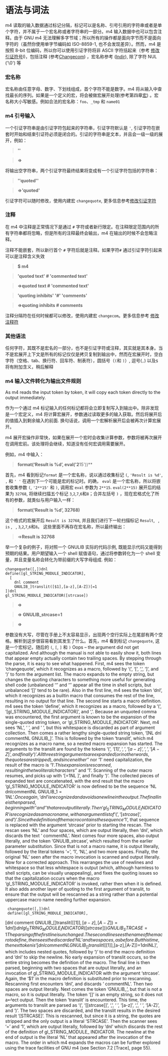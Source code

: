 # 语法与词法

m4 读取的输入数据通过标记分隔，标记可以是名称、引号引用的字符串或者是单个字符，并不属于一个宏名称或者字符串的一部分。m4 输入数据中也可以包含注释。由于 GNU m4 无法理解多字节域；所以所有的操作都是面向字节而不是面向字符的（虽然你使用单字节编码如 ISO-8859-1, 也不会发现差异）。然而，m4 是按照 8-bit 位编码，所以你可以使用引证字符将非 ASCII 字符括起来（参考 [修改引证符号]()I)，包括注释 (参考[Changecom]()) ，宏名称参考 ([Indir]()), 除了字符 NUL ('\0') 等

### 宏名称

宏名称由任意字母、数字、下划线组成，首个字符不能是数字。m4 将从输入中查找最长的序列。如果是一个定义的宏，将会被做宏展开处理(参考第四章[宏]()) 。宏名称大小写敏感。例如合法的宏名称：`foo`、`_tmp` 和 `name01`

### m4 引号输入

一个引证字符串是由引证字符包起来的字符串，引证字符默认是 `'`, 引证字符在嵌套时开始和结束引证符必须是闭合的。引证的字符串是文本，并且会一级一级的展开，例如：

>**''**

>**=>**

将输出空字符串，两个引证字符最终结果将变成有一个引证字符包括的字符串：

>**''quoted''**

>**=>'quoted'**

引证字符可以随时修改，使用内建宏 `changequote`, 更多信息参考[修改引证字符]()

### 注释

在 m4 中注释是正常情况下是通过 `#` 字符或者新行限定。在注释限定范围内的所有字符串都将忽略，但是所有的注释最终会输出，m4 在输出的时候不会忽略注释。

注释不能嵌套，所以新行首个 `#` 字符后就是注释。如果字符`#` 通过引证字符引起来可以是注释含义失效 

>**$ m4**

>**'quoted text' # 'commented text'**

>**=>quoted text # 'commented text'** 

>**'quoting inhibits' '#' 'comments'**

>**=>quoting inhibits # comments**

注释分隔符在任何时候都可以修改，使用内建宏 `changecom`。更多信息参考 [修改注释符]()

### 其他语法

任何字符，其既不是宏名的一部分，也不是引证字符或注释，其实就是其本身。当不是宏展开上下文是所有的标记仅仅是拷贝复制到输出中，然而在宏展开时，空白字符（空格、tab、换行符、回车符、制表符），圆括号（`(`和 `)`）, 逗号(`,`) 以及`$` 将有附加含义，稍后解释 

### m4 输入文件转化为输出文件规则

As m4 reads the input token by token, it will copy each token directly to the output immediately.

作为一个通过 m4 标记输入的任何标记都将会立即复制写入到输出中。除非发现是一个宏定义，m4 将计算宏展开，参数通过读取更多的输入获取。然后将展开后的值插入到剩余输入的前面. 换句话说，调用一个宏解析展开后会被再次计算宏展开。

m4 展开宏操作非常快，如果在展开一个宏时会收集计算参数，参数将被再次展开在调用宏前。该处理将会继续，知道没有任何宏调用需要展开。

例如，m4 中输入：

>**format(‘Result is %d’, eval('2**15'))**

首先，m4 看到标记`format` 是一个宏名称，说以通过收集标记 `(`, `'Result is %d'`, `,` 和 `' '` 在遇到下一个可能是宏的标记时。的确， `eval` 是一个宏名称，所以将嵌套收集参数 `(`, `'2**15'` 和 `)`, 调用宏 `eval` 参数为 `2**15`. `eval(2**15)` 展开后的结果为 `32768`, 将继续扫描五个标记 `3`,`2`,`7`,`6`和`8`；合并左括号 `)` ，现在宏格式化了所有的参数，就类似与用户输入一样：

>**format(‘Result is %d’, 32768)**

这个格式的宏展开后 `Result is 32768`, 并且我们进行下一轮扫描标记 `Result`, ` `, `is` , ` `, `3`,`2`,`7`,`6`和`8`。 这些里面不再存在宏名称，所以最终输出：

>=>**Result is 32768**

举一个复杂的例子，将对照一个 GNULIB 实际的代码示例, 既能显示代码又能得到预期的结果。用户期望输入一个 shell 赋值语句，通过将参数转化为一个 shell 变量，并且变量名称会转化为带前缀的大写字母组成. 例如：

```
changequote([,])dnl
define([gl_STRING_MODULE_INDICATOR],
  [
    dnl comment
    GNULIB_]translit([$1],[a-z],[A-Z])[=1
])dnl
gl_STRING_MODULE_INDICATOR([strcase])
```
>**=>**

>**=>		GNULIB_strcase=1**

>**=>**

参数没有大写，尽管在手册上不太容易显示，出现两个空行实际上在尾部有两个空格。解析到这步很容易看到其发生了什么。首先，m4 看到标记 `changequote`, 这是一个宏标记，随后的 `(`, `[`, `]` 和 `)` 
Oops – the argument did not get capitalized. And although the manual is not able to easily show it, both lines that appear empty actually contain two trailing spaces. By stepping through the parse, it is easy to see what happened. First, m4 sees the token ‘changequote’, which it recognizes as a macro, followed by ‘(’, ‘[’, ‘,’, ‘]’, and ‘)’ to form the argument list. The macro expands to the empty string, but changes the quoting characters to something more useful for generating shell code (unbalanced ‘‘’ and ‘’’ appear all the time in shell scripts, but unbalanced ‘[]’ tend to be rare). Also in the first line, m4 sees the token ‘dnl’, which it recognizes as a builtin macro that consumes the rest of the line, resulting in no output for that line.
The second line starts a macro definition. m4 sees the token ‘define’, which it recognizes as a macro, followed by a ‘(’, ‘[gl_STRING_MODULE_INDICATOR]’, and ‘,’. Because an unquoted comma was encountered, the first argument is known to be the expansion of the single-quoted string token, or ‘gl_STRING_MODULE_INDICATOR’. Next, m4 sees ‘NL’, ‘ ’, and ‘ ’, but this whitespace is discarded as part of argument collection. Then comes a rather lengthy single-quoted string token, ‘[NL dnl commentNL GNULIB_]’. This is followed by the token ‘translit’, which m4 recognizes as a macro name, so a nested macro expansion has started.
The arguments to the translit are found by the tokens ‘(’, ‘[$1]’, ‘,’, ‘[a-z]’, ‘,’, ‘[A-Z]’, and finally ‘)’. All three string arguments are expanded (or in other words, the quotes are stripped), and since neither ‘$’ nor ‘1’ need capitalization, the result of the macro is ‘$1’. This expansion is rescanned, resulting in the two literal characters ‘$’ and ‘1’.
Scanning of the outer macro resumes, and picks up with ‘[=1NL ]’, and finally ‘)’. The collected pieces of expanded text are concatenated, with the end result that the macro ‘gl_STRING_MODULE_INDICATOR’ is now defined to be the sequence ‘NL dnlcommentNL GNULIB_$1=1NL ’. Once again, ‘dnl’ is recognized and avoids a newline in the output.
The final line is then parsed, beginning with ‘ ’ and ‘ ’ that are output literally. Then ‘gl_STRING_MODULE_INDICATOR’ is recognized as a macro name, with an argument list of ‘(’, ‘[strcase]’, and ‘)’. Since the definition of the macro contains the sequence ‘$1’, that sequence is replaced with the argument ‘strcase’ prior to starting the rescan. The rescan sees ‘NL’ and four spaces, which are output literally, then ‘dnl’, which discards the text ‘ commentNL’. Next comes four more spaces, also output literally, and the token ‘GNULIB_strcase’, which resulted from the earlier parameter substitution. Since that is not a macro name, it is output literally, followed by the literal tokens ‘=’, ‘1’, ‘NL’, and two more spaces. Finally, the original ‘NL’ seen after the macro invocation is scanned and output literally.
Now for a corrected approach. This rearranges the use of newlines and whitespace so that less whitespace is output (which, although harmless to shell scripts, can be visually unappealing), and fixes the quoting issues so that the capitalization occurs when the macro ‘gl_STRING_MODULE_INDICATOR’ is invoked, rather then when it is defined. It also adds another layer of quoting to the first argument of translit, to ensure that the output will be rescanned as a string rather than a potential uppercase macro name needing further expansion.

     changequote([,])dnl
     define([gl_STRING_MODULE_INDICATOR],
[dnl comment
       GNULIB_[]translit([[$1]], [a-z], [A-Z])=1dnl
     ])dnl
gl_STRING_MODULE_INDICATOR([strcase]) ) GNULIB_STRCASE=1
The parsing of the first line is unchanged. The second line sees the name of the macro to define, then sees the discarded ‘NL’ and two spaces, as before. But this time, the next token is ‘[dnlcommentNL GNULIB_[]translit([[$1]],[a-z],[A-Z])=1dnlNL]’, which includes nested quotes, followed by ‘)’ to end the macro definition and ‘dnl’ to skip the newline. No early expansion of translit occurs, so the entire string becomes the definition of the macro.
The final line is then parsed, beginning with two spaces that are output literally, and an invocation of gl_STRING_MODULE_INDICATOR with the argument ‘strcase’. Again, the ‘$1’ in the macro definition is substituted prior to rescanning. Rescanning first encounters ‘dnl’, and discards ‘ commentNL’. Then two spaces are output literally. Next comes the token ‘GNULIB_’, but that is not a macro, so it is output literally. The token ‘[]’ is an empty string, so it does not a↵ect output. Then the token ‘translit’ is encountered.
This time, the arguments to translit are parsed as ‘(’, ‘[[strcase]]’, ‘,’, ‘ ’, ‘[a-z]’, ‘,’, ‘ ’, ‘[A-Z]’, and ‘)’. The two spaces are discarded, and the translit results in the desired result ‘[STRCASE]’. This is rescanned, but since it is a string, the quotes are stripped and the only output is a literal ‘STRCASE’. Then the scanner sees ‘=’ and ‘1’, which are output literally, followed by ‘dnl’ which discards the rest of the definition of gl_STRING_MODULE_ INDICATOR. The newline at the end of output is the literal ‘NL’ that appeared after the invocation of the macro.
The order in which m4 expands the macros can be further explored using the trace facilities of GNU m4 (see Section 7.2 [Trace], page 55).

